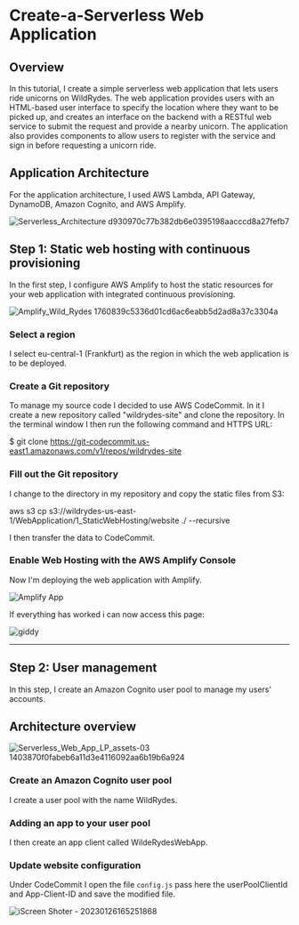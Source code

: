 # Create-a-Serverless Web Application

## Overview

In this tutorial, I create a simple serverless web application that lets users ride unicorns on WildRydes. The web application provides users with an HTML-based user interface to specify the location where they want to be picked up, and creates an interface on the backend with a RESTful web service to submit the request and provide a nearby unicorn. The application also provides components to allow users to register with the service and sign in before requesting a unicorn ride.

## Application Architecture

For the application architecture, I used AWS Lambda, API Gateway, DynamoDB, Amazon Cognito, and AWS Amplify.

![Serverless_Architecture d930970c77b382db6e0395198aacccd8a27fefb7](https://user-images.githubusercontent.com/122367884/214868606-b6ff9fec-72e4-4b1e-a078-7b8ab7d12add.png)

## Step 1: Static web hosting with continuous provisioning

In the first step, I configure AWS Amplify to host the static resources for your web application with integrated continuous provisioning.

![Amplify_Wild_Rydes 1760839c5336d01cd6ac6eabb5d2ad8a37c3304a](https://user-images.githubusercontent.com/122367884/214870924-f09e816e-32a7-4a7a-ab49-0b5e1389c642.png)

### Select a region

I select eu-central-1 (Frankfurt) as the region in which the web application is to be deployed.

### Create a Git repository

To manage my source code I decided to use AWS CodeCommit. In it I create a new repository called "wildrydes-site" and clone the repository. In the terminal window I then run the following command and HTTPS URL: 

$ git clone https://git-codecommit.us-east1.amazonaws.com/v1/repos/wildrydes-site

### Fill out the Git repository

I change to the directory in my repository and copy the static files from S3:

aws s3 cp s3://wildrydes-us-east-1/WebApplication/1_StaticWebHosting/website ./ --recursive

I then transfer the data to CodeCommit.

### Enable Web Hosting with the AWS Amplify Console

Now I'm deploying the web application with Amplify.

![Amplify App](https://user-images.githubusercontent.com/122367884/214875776-57db436d-7d11-4dae-8275-a1db2fd070f0.jpg)

If everything has worked i can now access this page:

![giddy](https://user-images.githubusercontent.com/122367884/214876345-2fe340d9-2525-4cd5-9873-738c7715f4bf.jpg)

---------------------------------------------------------------------------------------------------------------------------------------------------------

## Step 2: User management

In this step, I create an Amazon Cognito user pool to manage my users' accounts.

## Architecture overview

![Serverless_Web_App_LP_assets-03 1403870f0fabeb6a11d3e4116092aa6b19b6a924](https://user-images.githubusercontent.com/122367884/214877472-5964c210-3089-4f68-af6d-320986f44d64.png)

### Create an Amazon Cognito user pool

I create a user pool with the name WildRydes.

### Adding an app to your user pool

I then create an app client called WildeRydesWebApp.

### Update website configuration 

Under CodeCommit I open the file `config.js` pass here the userPoolClientId and App-Client-ID and save the modified file.

![iScreen Shoter - 20230126165251868](https://user-images.githubusercontent.com/122367884/214883327-423099a7-edf5-4624-9a38-76cc56742ee7.jpg)

